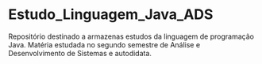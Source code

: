 # Estudo_Linguagem_Java_ADS
Repositório destinado a armazenas estudos da linguagem de programação Java. Matéria estudada no segundo semestre de Análise e Desenvolvimento de Sistemas e autodidata.
